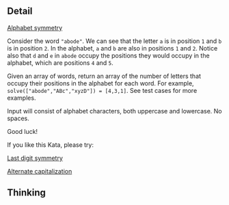 ## Detail

[Alphabet symmetry](https://www.codewars.com/kata/alphabet-symmetry/train/haskell)

Consider the word `"abode"`. We can see that the letter `a` is in position `1` and `b` is in position `2`. In the alphabet, `a` and `b` are also in positions `1` and `2`. Notice also that `d` and `e` in `abode` occupy the positions they would occupy in the alphabet, which are positions `4` and `5`. 

Given an array of words, return an array of the number of letters that occupy their positions in the alphabet for each word. For example, `solve(["abode","ABc","xyzD"]) = [4,3,1]`. See test cases for more examples.

Input will consist of alphabet characters, both uppercase and lowercase. No spaces.

Good luck!

If you like this Kata, please try: 

[Last digit symmetry](https://www.codewars.com/kata/59a9466f589d2af4c50001d8)

[Alternate capitalization](https://www.codewars.com/kata/59cfc000aeb2844d16000075)

## Thinking

